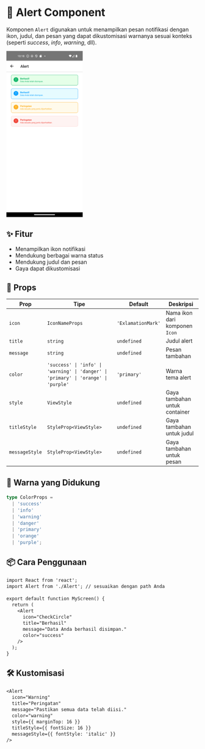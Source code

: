 # 📢 Alert Component

Komponen `Alert` digunakan untuk menampilkan pesan notifikasi dengan ikon, judul, dan pesan yang dapat dikustomisasi warnanya sesuai konteks (seperti *success*, *info*, *warning*, dll).

<img src="../../assets/doc/Alert/Alert.png" alt="Deskripsi Alt" width="200" />

## ✨ Fitur

- Menampilkan ikon notifikasi
- Mendukung berbagai warna status
- Mendukung judul dan pesan
- Gaya dapat dikustomisasi

## 🧱 Props

| Prop           | Tipe                                                                 | Default            | Deskripsi                                                                 |
|----------------|----------------------------------------------------------------------|---------------------|---------------------------------------------------------------------------|
| `icon`         | `IconNameProps`                                                      | `'ExlamationMark'`  | Nama ikon dari komponen `Icon`                                           |
| `title`        | `string`                                                             | `undefined`         | Judul alert                                                               |
| `message`      | `string`                                                             | `undefined`         | Pesan tambahan                                                            |
| `color`        | `'success' \| 'info' \| 'warning' \| 'danger' \| 'primary' \| 'orange' \| 'purple'` | `'primary'` | Warna tema alert                                                         |
| `style`        | `ViewStyle`                                                          | `undefined`         | Gaya tambahan untuk container                                             |
| `titleStyle`   | `StyleProp<ViewStyle>`                                               | `undefined`         | Gaya tambahan untuk judul                                                 |
| `messageStyle` | `StyleProp<ViewStyle>`                                               | `undefined`         | Gaya tambahan untuk pesan                                                 |

## 🎨 Warna yang Didukung

```ts
type ColorProps =
  | 'success'
  | 'info'
  | 'warning'
  | 'danger'
  | 'primary'
  | 'orange'
  | 'purple';
```

## 📦 Cara Penggunaan

```tsx
import React from 'react';
import Alert from './Alert'; // sesuaikan dengan path Anda

export default function MyScreen() {
  return (
    <Alert
      icon="CheckCircle"
      title="Berhasil"
      message="Data Anda berhasil disimpan."
      color="success"
    />
  );
}
```

## 🛠️ Kustomisasi

```tsx
<Alert
  icon="Warning"
  title="Peringatan"
  message="Pastikan semua data telah diisi."
  color="warning"
  style={{ marginTop: 16 }}
  titleStyle={{ fontSize: 16 }}
  messageStyle={{ fontStyle: 'italic' }}
/>
```
